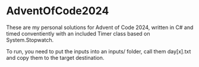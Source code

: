 # AdventOfCode2024

These are my personal solutions for Advent of Code 2024, written in C# and timed conventiently with an included Timer class based on System.Stopwatch.

To run, you need to put the inputs into an inputs/ folder, call them day[x].txt and copy them to the target destination.